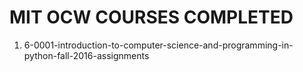 # MIT OCW COURSES COMPLETED


1. 6-0001-introduction-to-computer-science-and-programming-in-python-fall-2016-assignments

